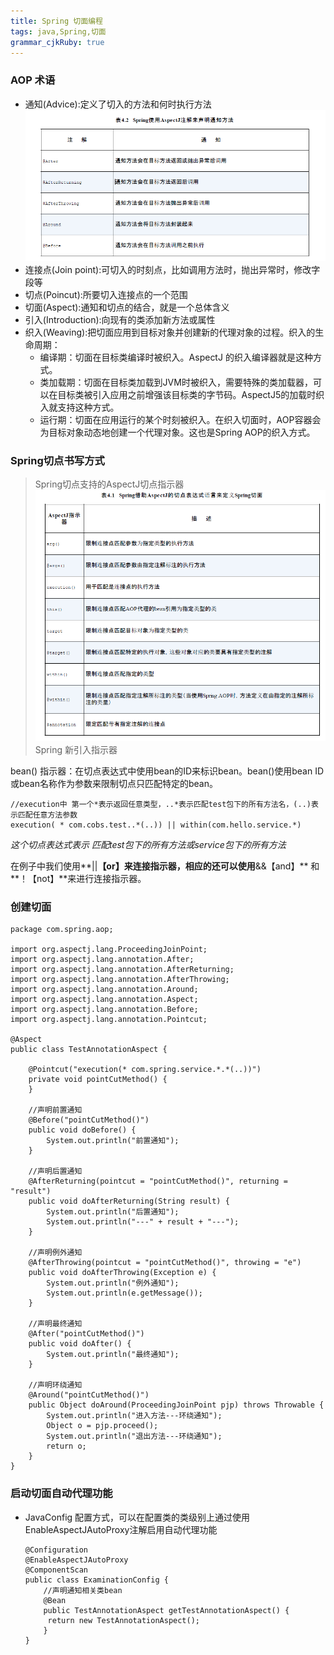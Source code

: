 ```yaml
---
title: Spring 切面编程
tags: java,Spring,切面
grammar_cjkRuby: true
---
```


### AOP 术语

- 通知(Advice):定义了切入的方法和何时执行方法
	![通知的5中方式][1]
- 连接点(Join point):可切入的时刻点，比如调用方法时，抛出异常时，修改字段等
- 切点(Poincut):所要切入连接点的一个范围
- 切面(Aspect):通知和切点的结合，就是一个总体含义
- 引入(Introduction):向现有的类添加新方法或属性
- 织入(Weaving):把切面应用到目标对象并创建新的代理对象的过程。织入的生命周期：
	- 编译期：切面在目标类编译时被织入。AspectJ 的织入编译器就是这种方式。
	- 类加载期：切面在目标类加载到JVM时被织入，需要特殊的类加载器，可以在目标类被引入应用之前增强该目标类的字节码。AspectJ5的加载时织入就支持这种方式。
	- 运行期：切面在应用运行的某个时刻被织入。在织入切面时，AOP容器会为目标对象动态地创建一个代理对象。这也是Spring AOP的织入方式。

### Spring切点书写方式

> Spring切点支持的AspectJ切点指示器
![切点指示器][2]
> Spring 新引入指示器

bean() 指示器：在切点表达式中使用bean的ID来标识bean。bean()使用bean ID或bean名称作为参数来限制切点只匹配特定的bean。
```
//execution中 第一个*表示返回任意类型，..*表示匹配test包下的所有方法名，(..)表示匹配任意方法参数
execution( * com.cobs.test..*(..)) || within(com.hello.service.*)
```
*这个切点表达式表示 匹配test包下的所有方法或service包下的所有方法*

在例子中我们使用**||**【or】来连接指示器，相应的还可以使用**&&【and】** 和**！【not】**来进行连接指示器。

### 创建切面

```
package com.spring.aop;  
  
import org.aspectj.lang.ProceedingJoinPoint;  
import org.aspectj.lang.annotation.After;  
import org.aspectj.lang.annotation.AfterReturning;  
import org.aspectj.lang.annotation.AfterThrowing;  
import org.aspectj.lang.annotation.Around;  
import org.aspectj.lang.annotation.Aspect;  
import org.aspectj.lang.annotation.Before;  
import org.aspectj.lang.annotation.Pointcut;  
  
@Aspect  
public class TestAnnotationAspect {  
  
    @Pointcut("execution(* com.spring.service.*.*(..))")  
    private void pointCutMethod() {  
    }  
  
    //声明前置通知  
    @Before("pointCutMethod()")  
    public void doBefore() {  
        System.out.println("前置通知");  
    }  
  
    //声明后置通知  
    @AfterReturning(pointcut = "pointCutMethod()", returning = "result")  
    public void doAfterReturning(String result) {  
        System.out.println("后置通知");  
        System.out.println("---" + result + "---");  
    }  
  
    //声明例外通知  
    @AfterThrowing(pointcut = "pointCutMethod()", throwing = "e")  
    public void doAfterThrowing(Exception e) {  
        System.out.println("例外通知");  
        System.out.println(e.getMessage());  
    }  
  
    //声明最终通知  
    @After("pointCutMethod()")  
    public void doAfter() {  
        System.out.println("最终通知");  
    }  
  
    //声明环绕通知  
    @Around("pointCutMethod()")  
    public Object doAround(ProceedingJoinPoint pjp) throws Throwable {  
        System.out.println("进入方法---环绕通知");  
        Object o = pjp.proceed();  
        System.out.println("退出方法---环绕通知");  
        return o;  
    }  
} 
```

### 启动切面自动代理功能
- JavaConfig 配置方式，可以在配置类的类级别上通过使用EnableAspectJAutoProxy注解启用自动代理功能
	```
	@Configuration
	@EnableAspectJAutoProxy
	@ComponentScan
	public class ExaminationConfig {
		//声明通知相关类bean
		@Bean
		public TestAnnotationAspect getTestAnnotationAspect() {
		 return new TestAnnotationAspect();
		}
	}
	```


  [1]: https://www.github.com/COBSNAN/ImageHub/raw/master/QQ%E6%88%AA%E5%9B%BE20170606082814.png "QQ截图20170606082814"
  [2]: https://www.github.com/COBSNAN/ImageHub/raw/master/er.png "er"
